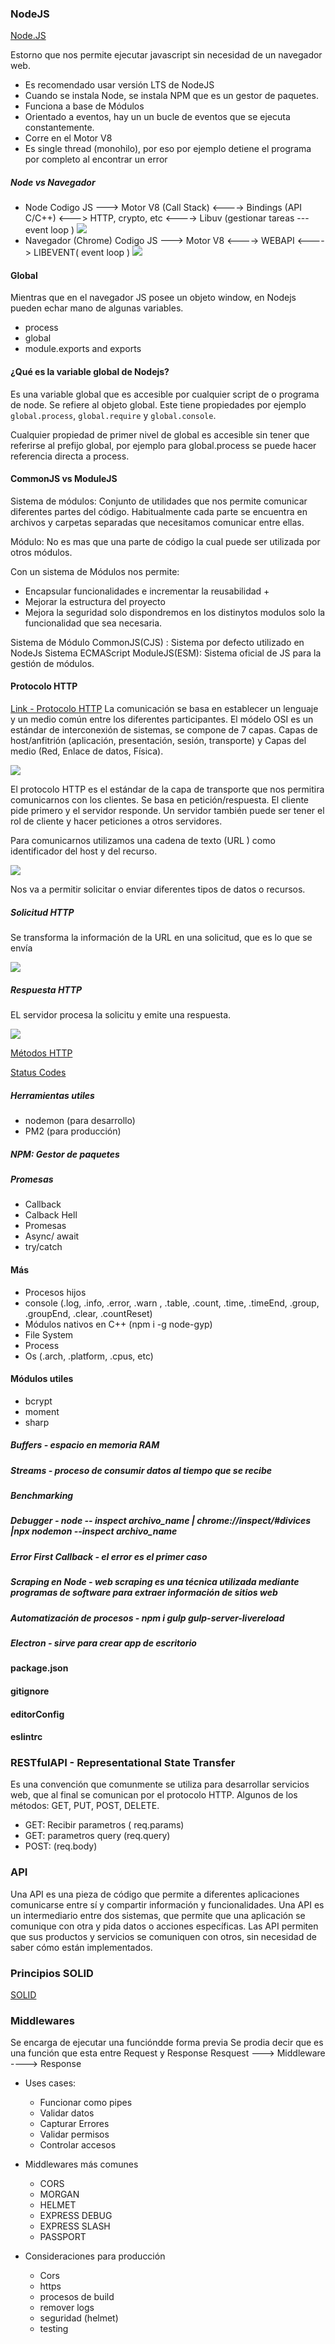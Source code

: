 ### NodeJS  
[Node.JS](https://nodejs.org/en/docs)

 Estorno que nos permite ejecutar javascript sin necesidad de un navegador web. 
 -  Es recomendado usar versión LTS de NodeJS 
 -  Cuando se instala Node, se instala NPM que es un gestor de paquetes. 
 - Funciona a base de Módulos
 - Orientado a eventos, hay un un bucle de eventos que se ejecuta constantemente. 
 - Corre en el Motor V8
 - Es single thread (monohilo), por eso por ejemplo detiene el programa por completo al encontrar un error
##### Node vs Navegador 
  - Node
 Codigo JS ---> Motor V8 (Call Stack) <----> Bindings (API C/C++) <---> HTTP, crypto, etc <----> Libuv (gestionar tareas --- event loop )
 ![](https://codeahoy.com/img/books/libuv/nodejs-event-loop-architecture.png)
  - Navegador  (Chrome)
 Codigo JS ---> Motor V8 <----> WEBAPI <----> LIBEVENT( event loop )
 ![](https://res.cloudinary.com/practicaldev/image/fetch/s--eVmWSWwq--/c_limit%2Cf_auto%2Cfl_progressive%2Cq_auto%2Cw_880/https://github.com/khaosdoctor/my-notes/raw/master/node/assets/v8-real.png)
 
 
 #### Global
 Mientras que en el navegador JS posee un objeto window, en Nodejs pueden echar mano de algunas variables.
- process
- global
- module.exports and exports

#### ¿Qué es la variable global de Nodejs?
Es una variable global que es accesible por cualquier script de o programa de node. Se refiere al objeto global. Este tiene propiedades por ejemplo ```global.process```, ```global.require``` y ```global.console```.

Cualquier propiedad de primer nivel de global es accesible sin tener que referirse al prefijo global, por ejemplo para global.process se puede hacer referencia directa a process.
 
 #### CommonJS vs ModuleJS
 Sistema de módulos: Conjunto de utilidades que nos permite comunicar diferentes partes del código. Habitualmente cada parte se encuentra en archivos y carpetas separadas que necesitamos comunicar entre ellas. 
 
 Módulo: No es mas que una parte de código la cual puede ser utilizada por otros módulos.
 
 Con un sistema de Módulos nos permite: 
 - Encapsular funcionalidades e incrementar la reusabilidad +
 - Mejorar la estructura del proyecto 
 - Mejora la seguridad solo dispondremos en los distinytos modulos solo la funcionalidad que sea necesaria. 
 
 Sistema de Módulo CommonJS(CJS) : Sistema por defecto utilizado en NodeJs
 Sistema  ECMAScript ModuleJS(ESM): Sistema oficial de JS para la gestión de módulos. 
 
#### Protocolo HTTP
[Link - Protocolo HTTP](https://developer.mozilla.org/es/docs/Web/HTTP/Overview)
 La comunicación se basa en establecer un lenguaje y un medio común entre los diferentes participantes.  El módelo OSI es un estándar de interconexión de sistemas, se compone de 7 capas.  Capas de host/anfitrión (aplicación, presentación, sesión, transporte) y Capas del medio (Red, Enlace de datos, Física). 

 ![](https://i.ibb.co/48FhRfr/qq.png)

El protocolo HTTP es el estándar de la capa de transporte que nos permitira comunicarnos con los clientes. 
Se basa en petición/respuesta. El cliente pide primero y  el  servidor responde.  Un servidor también puede ser  tener el rol de cliente y hacer peticiones a otros servidores. 

Para comunicarnos utilizamos una cadena de texto (URL ) como identificador del host y del recurso. 

![](https://i.ibb.co/zZvPBL5/url.png)

Nos va a permitir solicitar o enviar diferentes tipos de datos o recursos. 

##### Solicitud HTTP
Se transforma la información de la URL en una solicitud, que es lo que se envía

![](https://i.ibb.co/TMmv5Kg/Sin-t-tulo.png)
##### Respuesta HTTP
EL servidor procesa la solicitu y emite una respuesta.

![](https://i.ibb.co/kgLchzs/respuestra.png)

[Métodos HTTP](https://developer.mozilla.org/es/docs/Web/HTTP/Methods)

[Status Codes](https://developer.mozilla.org/en-US/docs/Web/HTTP/Status)

##### Herramientas utiles
- nodemon (para desarrollo)
- PM2 (para producción)

##### NPM: Gestor de paquetes 


##### Promesas 
- Callback
- Calback Hell 
- Promesas
- Async/ await 
- try/catch 

#### Más
- Procesos hijos
- console (.log, .info, .error, .warn , .table, .count, .time, .timeEnd, .group, .groupEnd, .clear, .countReset)
- Módulos nativos en C++ (npm i -g node-gyp)
- File System
- Process
- Os (.arch, .platform, .cpus, etc)

#### Módulos utiles 
- bcrypt 
- moment 
- sharp 
 ##### Buffers - espacio en memoria RAM
 ##### Streams - proceso de consumir datos al tiempo que se recibe 
 ##### Benchmarking 
 ##### Debugger - node -- inspect archivo_name  | chrome://inspect/#divices |npx nodemon --inspect archivo_name
 ##### Error First Callback - el error es el primer caso 
 ##### Scraping en Node - web scraping es una técnica utilizada mediante programas de software para extraer información de sitios web 
 ##### Automatización de procesos - npm i gulp gulp-server-livereload
 ##### Electron - sirve para crear app de escritorio

 #### package.json
 #### gitignore
 #### editorConfig 
 #### eslintrc


 ### RESTfulAPI - Representational State Transfer
 Es una convención que comunmente se utiliza para desarrollar servicios web, que al final se comunican por el protocolo HTTP. Algunos de los métodos: GET, PUT, POST, DELETE. 
 - GET: Recibir parametros ( req.params)
 - GET: parametros query (req.query)
 - POST: (req.body)


 ### API
 Una API ​es una pieza de código que permite a diferentes aplicaciones comunicarse entre sí y compartir información y funcionalidades. Una API es un intermediario entre dos sistemas, que permite que una aplicación se comunique con otra y pida datos o acciones específicas. Las API permiten que sus productos y servicios se comuniquen con otros, sin necesidad de saber cómo están implementados.


 ###  Principios SOLID 

 [SOLID](https://www.freecodecamp.org/espanol/news/los-principios-solid-explicados-en-espanol/)


### Middlewares
Se encarga de ejecutar una funcióndde forma previa
Se prodia decir que es una función que esta entre Request y Response 
Resquest ---> Middleware ----> Response 

- Uses cases:
  - Funcionar como pipes
  - Validar datos
  - Capturar Errores 
  - Validar permisos 
  - Controlar accesos

- Middlewares más comunes
  - CORS
  - MORGAN
  - HELMET
  - EXPRESS DEBUG 
  - EXPRESS SLASH
  - PASSPORT

- Consideraciones para producción 
  - Cors
  - https
  - procesos de build
  - remover logs
  - seguridad (helmet)
  - testing 


 